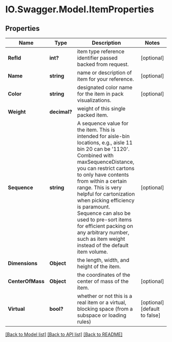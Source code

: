 # IO.Swagger.Model.ItemProperties
## Properties

Name | Type | Description | Notes
------------ | ------------- | ------------- | -------------
**RefId** | **int?** | item type reference identifier passed backed from request. | [optional] 
**Name** | **string** | name or description of item for your reference. | [optional] 
**Color** | **string** | designated color name for the item in pack visualizations. | [optional] 
**Weight** | **decimal?** | weight of this single packed item. | 
**Sequence** | **string** | A sequence value for the item. This is intended for aisle-bin locations, e.g., aisle 11 bin 20 can be &#39;1120&#39;. Combined with maxSequenceDistance, you can restrict cartons to only have contents from within a certain range. This is very helpful for cartonization when picking efficiency is paramount. Sequence can also be used to pre-sort items for efficient packing on any arbitrary number, such as item weight instead of the default item volume. | [optional] 
**Dimensions** | **Object** | the length, width, and height of the item. | 
**CenterOfMass** | **Object** | the coordinates of the center of mass of the item. | [optional] 
**Virtual** | **bool?** | whether or not this is a real item or a virtual, blocking space (from a subspace or loading rules) | [optional] [default to false]

[[Back to Model list]](../README.md#documentation-for-models) [[Back to API list]](../README.md#documentation-for-api-endpoints) [[Back to README]](../README.md)

